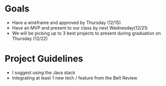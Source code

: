 # Goals
 - Have a wireframe and approved by Thursday (12/15)
 - Have an MVP and present to our class by next Wednesday(12/21)
 - We will be picking up to 3 best projects to present during graduation on Thursday (12/22)

# Project Guidelines
 - I suggest using the Java stack
 - Integrating at least 1 new tech / feature from the Belt Review